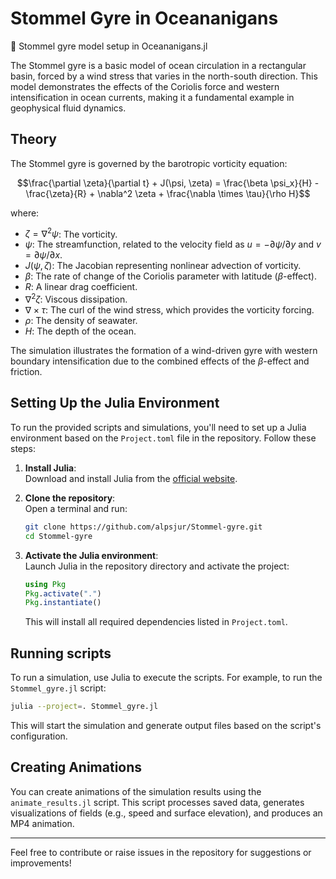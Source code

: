 # Stommel Gyre in Oceananigans  
🌊 Stommel gyre model setup in Oceananigans.jl  

The Stommel gyre is a basic model of ocean circulation in a rectangular basin, forced by a wind stress that varies in the north-south direction. This model demonstrates the effects of the Coriolis force and western intensification in ocean currents, making it a fundamental example in geophysical fluid dynamics.

## Theory

The Stommel gyre is governed by the barotropic vorticity equation:

$$\frac{\partial \zeta}{\partial t} + J(\psi, \zeta) = \frac{\beta \psi_x}{H} - \frac{\zeta}{R} + \nabla^2 \zeta + \frac{\nabla \times \tau}{\rho H}$$

where:
- $\zeta = \nabla^2 \psi$: The vorticity.
- $\psi$: The streamfunction, related to the velocity field as $u = -\partial \psi / \partial y$ and $v = \partial \psi / \partial x$.
- $J(\psi, \zeta)$: The Jacobian representing nonlinear advection of vorticity.
- $\beta$: The rate of change of the Coriolis parameter with latitude ($\beta$-effect).
- $R$: A linear drag coefficient.
- $\nabla^2 \zeta$: Viscous dissipation.
- $\nabla \times \tau$: The curl of the wind stress, which provides the vorticity forcing.
- $\rho$: The density of seawater.
- $H$: The depth of the ocean.

The simulation illustrates the formation of a wind-driven gyre with western boundary intensification due to the combined effects of the $\beta$-effect and friction.

## Setting Up the Julia Environment

To run the provided scripts and simulations, you'll need to set up a Julia environment based on the `Project.toml` file in the repository. Follow these steps:


1. **Install Julia**:  
   Download and install Julia from the [official website](https://julialang.org/downloads/).

2. **Clone the repository**:  
   Open a terminal and run:
   ```bash
   git clone https://github.com/alpsjur/Stommel-gyre.git
   cd Stommel-gyre
   ```

3. **Activate the Julia environment**:  
   Launch Julia in the repository directory and activate the project:
   ```julia
   using Pkg
   Pkg.activate(".")
   Pkg.instantiate()
   ```
   This will install all required dependencies listed in `Project.toml`.

## Running scripts  

   To run a simulation, use Julia to execute the scripts. For example, to run the `Stommel_gyre.jl` script:
   ```bash
   julia --project=. Stommel_gyre.jl
   ```
   This will start the simulation and generate output files based on the script's configuration.


## Creating Animations

You can create animations of the simulation results using the `animate_results.jl` script. This script processes saved data, generates visualizations of fields (e.g., speed and surface elevation), and produces an MP4 animation.

---
Feel free to contribute or raise issues in the repository for suggestions or improvements!
